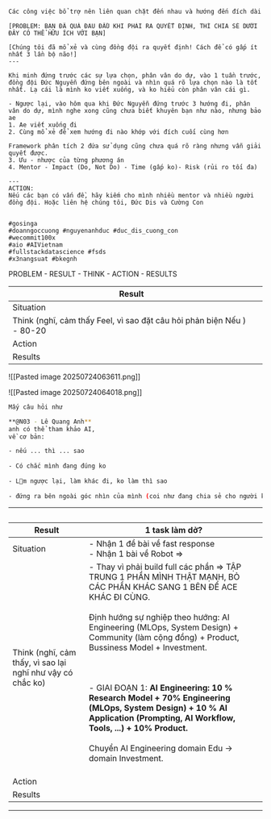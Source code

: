 ```bash
Các công việc bổ trợ nên liên quan chặt đến nhau và hướng đến đích dài hạn :3
```

```
[PROBLEM: BẠN ĐÃ QUÁ ĐAU ĐẦU KHI PHẢI RA QUYẾT ĐỊNH, THÌ CHIA SẺ DƯỚI ĐÂY CÓ THỂ HỮU ÍCH VỚI BẠN]  
  
[Chúng tôi đã mổ xẻ và cùng đồng đội ra quyết định! Cách để có gấp ít nhất 3 lần bộ não!]  
---  
  
Khi minh đứng trước các sự lựa chọn, phân vân do dự, vào 1 tuần trước, đồng đội Đức Nguyễn đứng bên ngoài và nhìn quá rõ lựa chọn nào là tốt nhất. Lạ cái là mình ko viết xuống, và ko hiểu còn phân vân cái gì.  
  
- Ngược lại, vào hôm qua khi Đức Nguyễn đứng trước 3 hướng đi, phân vân do dự, mình nghe xong cũng chưa biết khuyên bạn như nào, nhưng bảo ae  
1. Ae viết xuống đi  
2. Cùng mổ xẻ để xem hướng đi nào khớp với đích cuối cùng hơn  
  
Framework phân tích 2 đứa sử dụng cũng chưa quá rõ ràng nhưng vẫn giải quyết được.  
3. Ưu - nhược của từng phương án  
4. Mentor - Impact (Do, Not Do) - Time (gấp ko)- Risk (rủi ro tối đa)  
  
---  
ACTION:  
Nếu các bạn có vấn đề, hãy kiếm cho mình nhiều mentor và nhiều người đồng đội. Hoặc liên hệ chúng tôi, Đức Dis và Cường Con  
  

#gosinga
#doanngoccuong #nguyenanhduc #duc_dis_cuong_con
#wecommit100x 
#aio #AIVietnam
#fullstackdatascience #fsds
#x3nangsuat #bkegnh
```

PROBLEM - RESULT - THINK - ACTION - RESULTS

| Result                                                                 | <br>     |
| ---------------------------------------------------------------------- | -------- |
| Situation                                                              |          |
| Think (nghĩ, cảm thấy Feel, vì sao đặt câu hỏi phản biện Nếu ) - 80-20 | <br><br> |
| Action                                                                 | <br>     |
| Results                                                                |          |
![[Pasted image 20250724063611.png]]

![[Pasted image 20250724064018.png]]

```bash
Mấy câu hỏi như 

**@N03 - Lê Quang Anh**  
anh có thể tham khảo AI,  
về cơ bản:  

- nếu ... thì ... sao  
    
- Có chắc mình đang đúng ko  
    
- Lm ngược lại, làm khác đi, ko làm thì sao  
    
- đứng ra bên ngoài góc nhìn của mình (coi như đang chia sẻ cho người khác, ... thường đưa lời khuyên cho Huynh đệ khác dễ hơn nhiều ạ)
```

--- 
## 


| Result                                                     | 1 task làm dở? <br>                                                                                                                                                                                                                                                                                                                                                                                                                                                                                                                         |
| ---------------------------------------------------------- | ------------------------------------------------------------------------------------------------------------------------------------------------------------------------------------------------------------------------------------------------------------------------------------------------------------------------------------------------------------------------------------------------------------------------------------------------------------------------------------------------------------------------------------------- |
| Situation                                                  | - Nhận 1 đề bài về fast response <br>- Nhận 1 bài về Robot =>                                                                                                                                                                                                                                                                                                                                                                                                                                                                               |
| Think (nghĩ, cảm thấy, vì sao lại nghĩ như vậy có chắc ko) | - Thay vì phải build full các phần => TẬP TRUNG 1 PHẦN MÌNH THẬT MẠNH, BỎ CÁC PHẦN KHÁC SANG 1 BÊN ĐỂ ACE KHÁC ĐI CÙNG. <br><br>Định hướng sự nghiệp theo hướng: AI Engineering (MLOps, System Design) + Community (làm cộng đồng) + Product, Bussiness Model + Investment.<br><br><br><br>- GIAI ĐOẠN 1: **AI Engineering: 10 % Research Model + 70% Engineering (MLOps, System Design) + 10 % AI Application (Prompting, AI Workflow, Tools, ...) + 10% Product.**<br><br>Chuyển AI Engineering domain Edu -> domain Investment. <br><br> |
| Action                                                     | <br>                                                                                                                                                                                                                                                                                                                                                                                                                                                                                                                                        |
| Results                                                    |                                                                                                                                                                                                                                                                                                                                                                                                                                                                                                                                             |


---

